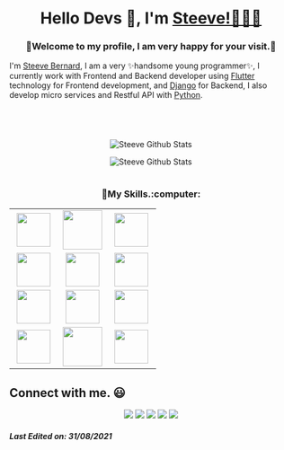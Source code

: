 <h1 align="center"> Hello Devs 👋, I'm <a href="https://twitter.com/Artronico26">Steeve!👨🏻‍💻</a></h1>
<h3 align="center">🙂Welcome to my profile, I am very happy for your visit.🙂</h3>


I'm <a href="https://twitter.com/Artronico26">Steeve Bernard</a>, I am a very ✨handsome young programmer✨, I currently work with Frontend and Backend developer using <a href="https://flutter.dev/?gclsrc=ds&gclsrc=ds">Flutter</a> technology for Frontend development, and <a href="https://www.djangoproject.com/">Django</a> for Backend, I also develop micro services and Restful API with <a href="https://www.python.org/">Python</a>.

<h1 align="center"></a></h1>
<br>
<p align="center">
<img align="center" src="https://github-readme-stats.vercel.app/api/top-langs/?username=steevepypro&layout=compact&theme=tokyonight" alt="Steeve Github Stats">
</p>
<p align="center">
<!--   <img align="center" src="https://github-readme-stats.vercel.app/api?username=steevepypro&show_icons=true&theme=tokyonight&include_all_commits=true" 
alt="Steeve Github Stats"> -->
    <img align="center" src="https://github-readme-stats.vercel.app/api?username=steevepypro&show_icons=true&include_all_commits=true&theme=tokyonight" 
alt="Steeve Github Stats">
</p>
<h1 align="center"></a></h1>

<h3 align="center">🙂My Skills.:computer:</h3>
<table align="center">
<tbody>
<tr>
<td align="center" width="33%">
<img height=60px src="https://www.vectorlogo.zone/logos/python/python-ar21.svg"> 
</td>

<td align="center" width="33%">
<img height=70px src="https://upload.wikimedia.org/wikipedia/commons/f/fe/Dart_programming_language_logo.svg"> 
</td>

<td align="center" width="33%">
<img height=60px src="https://www.vectorlogo.zone/logos/djangoproject/djangoproject-ar21.svg"> 
</td>
  
</tr>

<tr>
<td align="center" width="33%">
<img height=60px src="https://flutter.dev/assets/images/shared/brand/flutter/logo/flutter-lockup.png"> 
</td>

<td align="center" width="33%">
<img height=60px src="https://vuejs.org/images/logo.svg"> 
</td>


<td align="center" width="33%">
<img height=60px src="https://www.docker.com/sites/default/files/d8/styles/role_icon/public/2019-07/horizontal-logo-monochromatic-white.png?itok=SBlK2TGU"> 
</td>

</tr>
  
<tr>
<td align="center" width="33%">
<img height=60px src="https://www.vectorlogo.zone/logos/javascript/javascript-ar21.svg"> 
</td>

<td align="center" width="33%">
<img height=60px src="https://www.vectorlogo.zone/logos/postgresql/postgresql-ar21.svg"> 
</td>

<td align="center" width="33%">
<img height=60px src="https://www.vectorlogo.zone/logos/nodejs/nodejs-ar21.svg"> 
</td>
</tr>
  
<tr>
<td align="center" width="33%">
<img height=60px src="https://www.vectorlogo.zone/logos/w3_html5/w3_html5-ar21.svg"> 
</td>

<td align="center" width="33%">
<img height=70px src="https://1000logos.net/wp-content/uploads/2020/09/CSS-Logo.png"> 
</td>

<td align="center" width="33%">
<img height=60px src="https://www.vectorlogo.zone/logos/getbootstrap/getbootstrap-ar21.svg"> 
</td>
</tr>

</tbody>
</table>



## Connect with me. :smiley:
<p align="center">
<a href="https://github.com/steevepypro"><img src="https://img.shields.io/badge/-Steeve_Bernard-black?logo=github&style=flat-square"/></a>
<a href="https://www.linkedin.com/in/steeve-bernard-barthelemy-35579710a/"><img src="https://img.shields.io/badge/-Steeve_Bernard-blue?logo=linkedin&style=flat-square"></a>
<a href="https://www.instagram.com/steevedevops"><img src="https://img.shields.io/badge/-Steeve_DevOps-pink?logo=instagram&style=flat-square"/></a>
<a href="mailto:barthelemysteevebernard@gmail.com"><img src="https://img.shields.io/badge/-steevedevops@gmail.com-black?logo=gmail&style=flat-square"/></a>
<a href="https://twitter.com/Artronico26"><img src="https://img.shields.io/badge/-Steeve_B-blue?logo=twitter&style=flat-square"/></a>
</p>

##### Last Edited on: 31/08/2021
